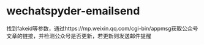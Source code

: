 # wechatspyder-emailsend
找到fakeid等参数，通过https://mp.weixin.qq.com/cgi-bin/appmsg获取公众号文章的链接，并检测公众号是否更新，若更新则发送邮件提醒
